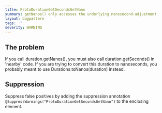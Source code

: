```yaml
---
title: ProtoDurationGetSecondsGetNano
summary: getNanos() only accesses the underlying nanosecond-adjustment of the duration.
layout: bugpattern
tags: ''
severity: WARNING
---
```


<!--
*** AUTO-GENERATED, DO NOT MODIFY ***
To make changes, edit the @BugPattern annotation or the explanation in docs/bugpattern.
-->


## The problem
If you call duration.getNanos(), you must also call duration.getSeconds() in 'nearby' code. If you are trying to convert this duration to nanoseconds, you probably meant to use Durations.toNanos(duration) instead.

## Suppression
Suppress false positives by adding the suppression annotation `@SuppressWarnings("ProtoDurationGetSecondsGetNano")` to the enclosing element.
